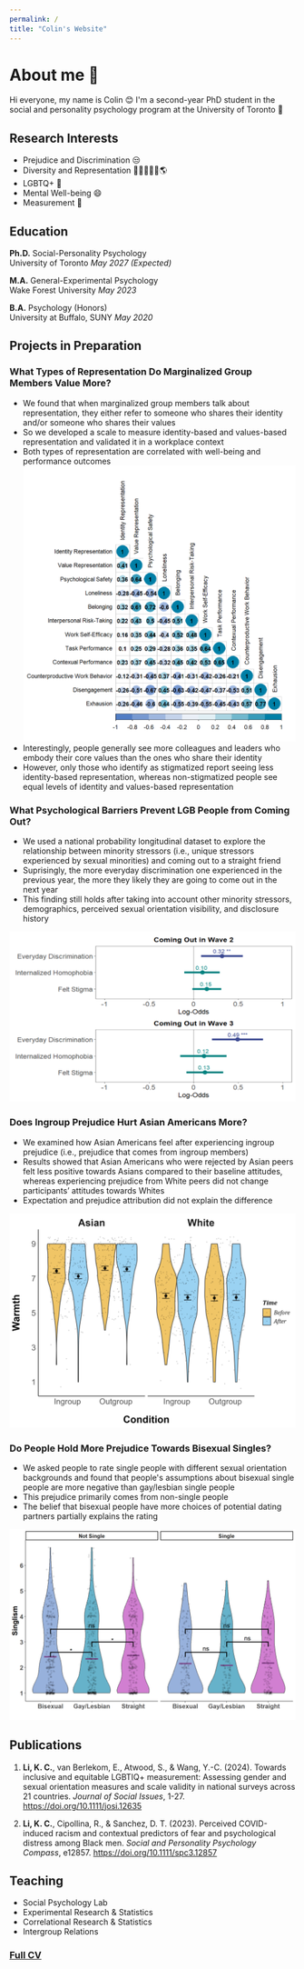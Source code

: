 ```yaml
---
permalink: /
title: "Colin's Website"
---
```


# About me 👋 
Hi everyone, my name is Colin 😊 I'm a second-year PhD student in the social and personality psychology program at the University of Toronto 🍁

## Research Interests
- Prejudice and Discrimination 😒
- Diversity and Representation 🧑🏿‍🤝‍🧑🏻🌎
- LGBTQ+ 🌈
- Mental Well-being 😄
- Measurement 📏

## Education
**Ph.D.** Social-Personality Psychology  
University of Toronto *May 2027 (Expected)*

**M.A.** General-Experimental Psychology  
Wake Forest University *May 2023*			        		

**B.A.** Psychology (Honors)  
University at Buffalo, SUNY *May 2020*


## Projects in Preparation
### What Types of Representation Do Marginalized Group Members Value More?

- We found that when marginalized group members talk about representation, they either refer to someone who shares their identity and/or someone who shares their values
- So we developed a scale to measure identity-based and values-based representation and validated it in a workplace context
- Both types of representation are correlated with well-being and performance outcomes
![rep](/assets/img/rep.png)
- Interestingly, people generally see more colleagues and leaders who embody their core values than the ones who share their identity
- However, only those who identify as stigmatized report seeing less identity-based representation, whereas non-stigmatized people see equal levels of identity and values-based representation


### What Psychological Barriers Prevent LGB People from Coming Out?

- We used a national probability longitudinal dataset to explore the relationship between minority stressors (i.e., unique stressors experienced by sexual minorities) and coming out to a straight friend
- Suprisingly, the more everyday discrimination one experienced in the previous year, the more they likely they are going to come out in the next year
- This finding still holds after taking into account other minority stressors, demographics, perceived sexual orientation visibility, and disclosure history

![lgb](/assets/img/lgb.png)

### Does Ingroup Prejudice Hurt Asian Americans More?

- We examined how Asian Americans feel after experiencing ingroup prejudice (i.e., prejudice that comes from ingroup members)
- Results showed that Asian Americans who were rejected by Asian peers felt less positive towards Asians compared to their baseline attitudes, whereas experiencing prejudice from White peers did not change participants’ attitudes towards Whites
- Expectation and prejudice attribution did not explain the difference

![Ingroup](/assets/img/ingroup.png)

### Do People Hold More Prejudice Towards Bisexual Singles?

- We asked people to rate single people with different sexual orientation backgrounds and found that people's assumptions about bisexual single people are more negative than gay/lesbian single people 
- This prejudice primarily comes from non-single people 
- The belief that bisexual people have more choices of potential dating partners partially explains the rating

![Bi](/assets/img/bisingle.png)


## Publications
1.	**Li, K. C.**, van Berlekom, E., Atwood, S., & Wang, Y.-C. (2024). Towards inclusive and equitable LGBTIQ+ measurement: Assessing gender and sexual orientation measures and scale validity in national surveys across 21 countries. *Journal of Social Issues*, 1-27. https://doi.org/10.1111/josi.12635 

2.	**Li, K. C.**, Cipollina, R., & Sanchez, D. T. (2023). Perceived COVID-induced racism and contextual predictors of fear and psychological distress among Black men. *Social and Personality Psychology Compass*, e12857. https://doi.org/10.1111/spc3.12857

## Teaching
- Social Psychology Lab
- Experimental Research & Statistics
- Correlational Research & Statistics
- Intergroup Relations

### [Full CV](https://docs.google.com/document/d/18nSS4Ed2yeqdG1XgUmOSMgsSAdB1VLLOBWFVRXyKEJo/edit?usp=sharing)
